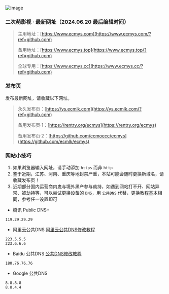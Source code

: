 ![image](https://cdn.ecmlk.com/gh/ecmlk/picx-images-hosting@master/屏幕截图-2024-12-29-153642.2rv7hde1ev.webp)

### 二次萌影视 · 最新网址（2024.06.20 最后编辑时间）
>主用地址：[https://www.ecmys.com](https://www.ecmys.com/?ref=github.com)
>
>备用地址：[https://www.ecmys.top](https://www.ecmys.top/?ref=github.com)
>
>全球专用：[https://www.ecmys.cc](https://www.ecmys.cc/?ref=github.com)

### 发布页
发布最新网址，请收藏以下网址。
>永久发布页：[https://ys.ecmlk.com](https://ys.ecmlk.com/?ref=github.com)
>
>备用发布页·1：[https://rentry.org/ecmys](https://rentry.org/ecmys)
>
>备用发布页·2：[https://github.com/ccmoecc/ecmys](https://github.com/ecmlk/ecmys)

### 网站小技巧
1. 如果浏览器输入网址，请手动添加 `https` 而非 `http`
2. 鉴于近期，江苏、河南、重庆等地封禁严重，本站可能会随时更换新域名，请收藏发布页！
3. 近期部分国内运营商内鬼与境外黑产参与劫持，如遇到网站打不开、网站异常、被劫持等，可以尝试更换设备的 `DNS`，用 `公共DNS` 代替，更换教程基本相同，参考任一设置即可

* 腾讯 Public DNS+
```
119.29.29.29
```

* 阿里云公共DNS [阿里云公共DNS修改教程](https://www.alidns.com/knowledge?type=SETTING_DOCS#user_windows)
```
223.5.5.5
223.6.6.6
```

* Baidu 公共DNS [公共DNS修改教程](https://dudns.baidu.com/index.html)
```
180.76.76.76
```

* Google 公共DNS
```
8.8.8.8
8.8.4.4
```
